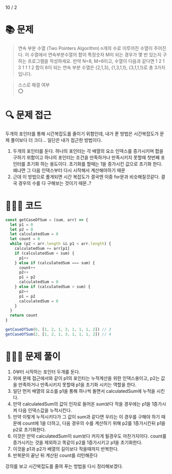 10 / 2

# 📚 문제

> 연속 부분 수열 (Two Pointers Algorithm)
> n개의 수로 이루어진 수열이 주어진다. 이 수열에서 연속부분수열의 합이 특정숫자 M이 되는 경우가 몇 번 있는지 구하는 프로그램을 작성하세요. 만약 N=8, M=6이고, 수열이 다음과 같다면 1 2 1 3 1 1 1 2 합이 6이 되는 연속 부분 수열은 {2,1,3}, {1,3,1,1}, {3,1,1,1}로 총 3가지 입니다.

> 스스로 해결 여부 <br />
> ⭕️

# 🔍 문제 접근

두개의 포인터를 통해 시간복잡도를 줄이기 위함인데, 내가 푼 방법은 시간복잡도가 문제 풀이보다 더 크다... 일단은 내가 접근한 방법이다.

1. 두개의 포인터를 둔다. 하나의 포인터는 각 배열의 요소 인덱스를 증가시키며 합을 구하기 위함이고 하나의 포인터는 조건을 만족하거나 만족시키지 못할때 첫번째 포인터를 초기화 하는 용도이다. 초기화를 할때는 1을 증가시킨 값으로 초기화 한다. 왜냐면 그 다음 인덱스부터 다시 시작해서 계산해야하기 때문
2. 근데 이 방법으로 풀게되면 시간 복잡도가 결국엔 이중 for문과 비슷해질것같다. 결국 경우의 수를 다 구해보는 것이기 때문..?

# 👩🏻‍💻 코드

```javascript
const getCaseOfSum = (sum, arr) => {
  let p1 = 0
  let p2 = 0
  let calculatedSum = 0
  let count = 0
  while (p2 < arr.length && p1 < arr.length) {
    calculatedSum += arr[p1]
    if (calculatedSum < sum) {
      p1++
    } else if (calculatedSum === sum) {
      count++
      p2++
      p1 = p2
      calculatedSum = 0
    } else if (calculatedSum > sum) {
      p2++
      p1 = p2
      calculatedSum = 0
    }
  }
  return count
}

getCaseOfSum(6, [1, 2, 1, 3, 1, 1, 1, 2]) // 3
getCaseOfSum(2, [1, 2, 1, 3, 1, 1, 1, 2]) // 4
```

# 🕵🏻‍♀️ 문제 풀이

1. 0부터 시작하는 포인터 두개를 둔다.
2. 위에 문제 접근에서와 같이 p1의 포인터는 누적계산을 위한 인덱스용이고, p2는 값을 만족하거나 만족시키지 못할때 p1을 초기화 시키는 역할을 한다.
3. 일단 먼저 배열의 요소를 p1을 통해 하나씩 돌면서 calculatedSum에 누적을 시킨다.
4. 만약 calculatedSum의 값이 인자로 들어온 sum보다 작을 경우에는 p1을 1증가시켜 다음 인덱스값을 누적시킨다.
5. 만약 이렇게 누적시키다가 그 값이 sum과 같다면 우리는 이 경우를 구해야 하기 때문에 count에 1을 더하고, 다음 경우의 수를 계산하기 위해 p2를 1증가시킨뒤 p1을 p2로 초기화한다.
6. 이것은 만약 calculatedSum이 sum보다 커지게 될경우도 마찬가지이다. count를 증가시키는 것을 제외하고 똑같이 p2를 1증가시키고 p1을 초기화한다.
7. 이것을 p1과 p2가 배열의 길이보다 작을때까지 반복한다.
8. 반복문이 끝난 뒤 계산된 count를 리턴해준다

강의를 보고 시간복잡도를 줄여 푸는 방법을 다시 정리해보겠다.
